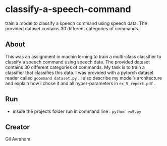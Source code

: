 # classify-a-speech-command
train a model to classify a speech command using speech data. The provided dataset contains 30 different categories of commands.

## About
This was an assignment in machin lerning to train a multi-class classifier to classify a speech command using speech data. The provided dataset contains 30 different categories of commands.
My task is to train a classifier that classifies this data.
I  was provided with a pytorch dataset reader called `gcommand dataset.py`  .
I also describe my model’s architecture and explain how I chose it and all hyper-parameters in `ex_5_report.pdf` .


## Run
- inside the projects folder run in command line : `python ex5.py`


## Creator
Gil Avraham

